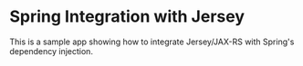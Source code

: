 # Spring Integration with Jersey

This is a sample app showing how to integrate Jersey/JAX-RS with Spring's dependency injection.